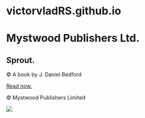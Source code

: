 # victorvladRS.github.io
<!DOCTYPE html>
<html>

<head>
	<link rel="stylesheet" type="text/css" href="site_style.css"/>
</head>
<body>
	<h1>Mystwood Publishers Ltd.</h1>
	<div class="hero">
		<h2>Sprout.</h2>
		<p id = "footer">&copy; A book by J. Daniel Bedford</p>
		<a href="#">Read now.</a>
	</div>
	<p>&copy; Mystwood Publishers Limited</p>

<img src = "https://d36tnp772eyphs.cloudfront.net/blogs/1/2014/08/Smith-Rock-940x595.jpg">

</body>


</html>


